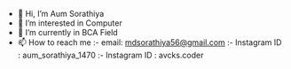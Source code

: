 - 👋 Hi, I’m Aum Sorathiya
- 👀 I’m interested in Computer
- 🌱 I’m currently in BCA Field
- 📫 How to reach me :- email: mdsorathiya56@gmail.com
                     :- Instagram ID : aum_sorathiya_1470
                     :- Instagram ID : avcks.coder
<!---
Aum/Avcks is a ✨ special ✨ repository because its `README.md` (this file) appears on your GitHub profile.
You can click the Preview link to take a look at your changes.
--->

